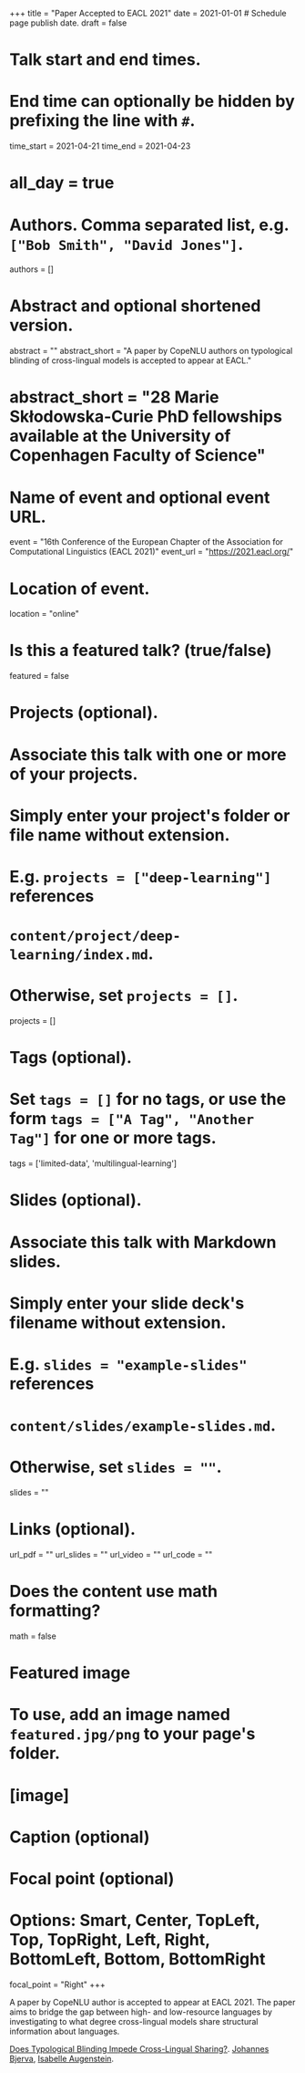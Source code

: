 +++
title = "Paper Accepted to EACL 2021"
date = 2021-01-01  # Schedule page publish date.
draft = false

# Talk start and end times.
#   End time can optionally be hidden by prefixing the line with `#`.
time_start = 2021-04-21
time_end = 2021-04-23
# all_day = true

# Authors. Comma separated list, e.g. `["Bob Smith", "David Jones"]`.
authors = []

# Abstract and optional shortened version.
abstract = ""
abstract_short = "A paper by CopeNLU authors on typological blinding of cross-lingual models is accepted to appear at EACL."
# abstract_short = "28 Marie Skłodowska-Curie PhD fellowships available at the University of Copenhagen Faculty of Science"

# Name of event and optional event URL.
event = "16th Conference of the European Chapter of the Association for Computational Linguistics  (EACL 2021)"
event_url = "https://2021.eacl.org/"

# Location of event.
location = "online"

# Is this a featured talk? (true/false)
featured = false

# Projects (optional).
#   Associate this talk with one or more of your projects.
#   Simply enter your project's folder or file name without extension.
#   E.g. `projects = ["deep-learning"]` references 
#   `content/project/deep-learning/index.md`.
#   Otherwise, set `projects = []`.
projects = []

# Tags (optional).
#   Set `tags = []` for no tags, or use the form `tags = ["A Tag", "Another Tag"]` for one or more tags.
tags = ['limited-data', 'multilingual-learning']

# Slides (optional).
#   Associate this talk with Markdown slides.
#   Simply enter your slide deck's filename without extension.
#   E.g. `slides = "example-slides"` references 
#   `content/slides/example-slides.md`.
#   Otherwise, set `slides = ""`.
slides = ""

# Links (optional).
url_pdf = ""
url_slides = ""
url_video = ""
url_code = ""

# Does the content use math formatting?
math = false

# Featured image
# To use, add an image named `featured.jpg/png` to your page's folder. 
# [image]
  # Caption (optional)

  # Focal point (optional)
  # Options: Smart, Center, TopLeft, Top, TopRight, Left, Right, BottomLeft, Bottom, BottomRight
  focal_point = "Right"
+++

A paper by CopeNLU author is accepted to appear at EACL 2021. The paper aims to bridge the gap between high- and low-resource languages by investigating to what degree cross-lingual models share structural information about languages. 

<a href="/publication/2021_EACL_Bjerva/">Does Typological Blinding Impede Cross-Lingual Sharing?</a>.
<a href="/authors/johannes-bjerva/">Johannes Bjerva</a>, <a href="/authors/isabelle-augenstein/">Isabelle Augenstein</a>.
